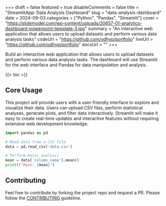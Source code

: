 +++
draft = false
featured = true
disableComments = false
title = "StreamlitApp: Data Analysis Dashboard"
slug = "data-analysis-dashboard"
date = 2024-09-03
categories = ["Python", "Pandas", "Streamlit"]
cover = "https://slidemodel.com/wp-content/uploads/20657-01-analytics-dashboard-powerpoint-template-3.jpg"
summary = "An interactive web application that allows users to upload datasets and perform various data analysis tasks"
codeUrl = "https://github.com/odhyp/portfolio"
liveUrl = "https://github.com/odhyp/portfolio"
docsUrl = ""
+++

Build an interactive web application that allows users to upload datasets and perform various data analysis tasks. The dashboard will use Streamlit for the web interface and Pandas for data manipulation and analysis.

{{< toc >}}

## Core Usage

This project will provide users with a user-friendly interface to explore and visualize their data. Users can upload CSV files, perform statistical analyses, generate plots, and filter data interactively. Streamlit will make it easy to create real-time updates and interactive features without requiring extensive web development knowledge.

```python
import pandas as pd

# Read data from a CSV file
data = pd.read_csv('data.csv')

# Perform basic analysis
mean = data['column_name'].mean()
print(f"Mean: {mean}")
```

## Contributing

Feel free to contribute by forking the project repo and request a PR. Please follow the [CONTRIBUTING](CONTRIBUTING.md) guideline.
